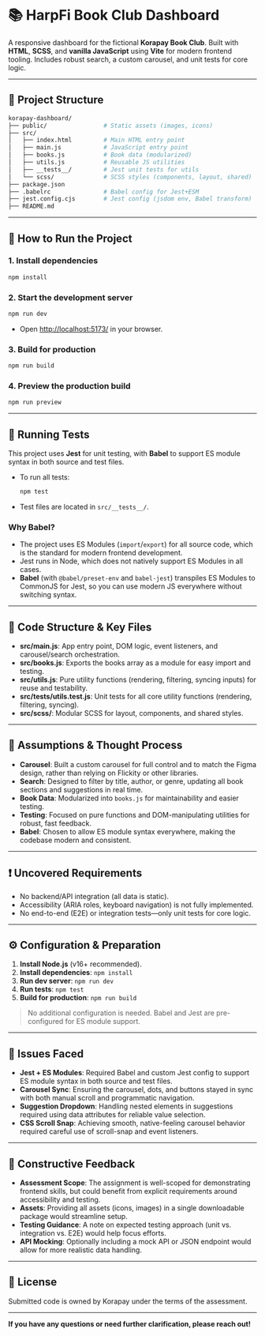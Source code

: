 # 📚 HarpFi Book Club Dashboard

A responsive dashboard for the fictional **Korapay Book Club**. Built with **HTML**, **SCSS**, and **vanilla JavaScript** using **Vite** for modern frontend tooling. Includes robust search, a custom carousel, and unit tests for core logic.

---

## 📁 Project Structure

```bash
korapay-dashboard/
├── public/                # Static assets (images, icons)
├── src/
│   ├── index.html         # Main HTML entry point
│   ├── main.js            # JavaScript entry point
│   ├── books.js           # Book data (modularized)
│   ├── utils.js           # Reusable JS utilities
│   ├── __tests__/         # Jest unit tests for utils
│   └── scss/              # SCSS styles (components, layout, shared)
├── package.json
├── .babelrc               # Babel config for Jest+ESM
├── jest.config.cjs        # Jest config (jsdom env, Babel transform)
├── README.md
```

---

## 🚀 How to Run the Project

### 1. **Install dependencies**

```bash
npm install
```

### 2. **Start the development server**

```bash
npm run dev
```

- Open [http://localhost:5173/](http://localhost:5173/) in your browser.

### 3. **Build for production**

```bash
npm run build
```

### 4. **Preview the production build**

```bash
npm run preview
```

---

## 🧪 Running Tests

This project uses **Jest** for unit testing, with **Babel** to support ES module syntax in both source and test files.

- To run all tests:

  ```bash
  npm test
  ```

- Test files are located in `src/__tests__/`.

### **Why Babel?**

- The project uses ES Modules (`import`/`export`) for all source code, which is the standard for modern frontend development.
- Jest runs in Node, which does not natively support ES Modules in all cases.
- **Babel** (with `@babel/preset-env` and `babel-jest`) transpiles ES Modules to CommonJS for Jest, so you can use modern JS everywhere without switching syntax.

---

## 🧩 Code Structure & Key Files

- **src/main.js**: App entry point, DOM logic, event listeners, and carousel/search orchestration.
- **src/books.js**: Exports the books array as a module for easy import and testing.
- **src/utils.js**: Pure utility functions (rendering, filtering, syncing inputs) for reuse and testability.
- **src/**tests**/utils.test.js**: Unit tests for all core utility functions (rendering, filtering, syncing).
- **src/scss/**: Modular SCSS for layout, components, and shared styles.

---

## 📝 Assumptions & Thought Process

- **Carousel**: Built a custom carousel for full control and to match the Figma design, rather than relying on Flickity or other libraries.
- **Search**: Designed to filter by title, author, or genre, updating all book sections and suggestions in real time.
- **Book Data**: Modularized into `books.js` for maintainability and easier testing.
- **Testing**: Focused on pure functions and DOM-manipulating utilities for robust, fast feedback.
- **Babel**: Chosen to allow ES module syntax everywhere, making the codebase modern and consistent.

---

## ❗ Uncovered Requirements

- No backend/API integration (all data is static).
- Accessibility (ARIA roles, keyboard navigation) is not fully implemented.
- No end-to-end (E2E) or integration tests—only unit tests for core logic.

---

## ⚙️ Configuration & Preparation

1. **Install Node.js** (v16+ recommended).
2. **Install dependencies**: `npm install`
3. **Run dev server**: `npm run dev`
4. **Run tests**: `npm test`
5. **Build for production**: `npm run build`

> No additional configuration is needed. Babel and Jest are pre-configured for ES module support.

---

## 🐞 Issues Faced

- **Jest + ES Modules**: Required Babel and custom Jest config to support ES module syntax in both source and test files.
- **Carousel Sync**: Ensuring the carousel, dots, and buttons stayed in sync with both manual scroll and programmatic navigation.
- **Suggestion Dropdown**: Handling nested elements in suggestions required using data attributes for reliable value selection.
- **CSS Scroll Snap**: Achieving smooth, native-feeling carousel behavior required careful use of scroll-snap and event listeners.

---

## 💬 Constructive Feedback

- **Assessment Scope**: The assignment is well-scoped for demonstrating frontend skills, but could benefit from explicit requirements around accessibility and testing.
- **Assets**: Providing all assets (icons, images) in a single downloadable package would streamline setup.
- **Testing Guidance**: A note on expected testing approach (unit vs. integration vs. E2E) would help focus efforts.
- **API Mocking**: Optionally including a mock API or JSON endpoint would allow for more realistic data handling.

---

## 📄 License

Submitted code is owned by Korapay under the terms of the assessment.

---

**If you have any questions or need further clarification, please reach out!**
